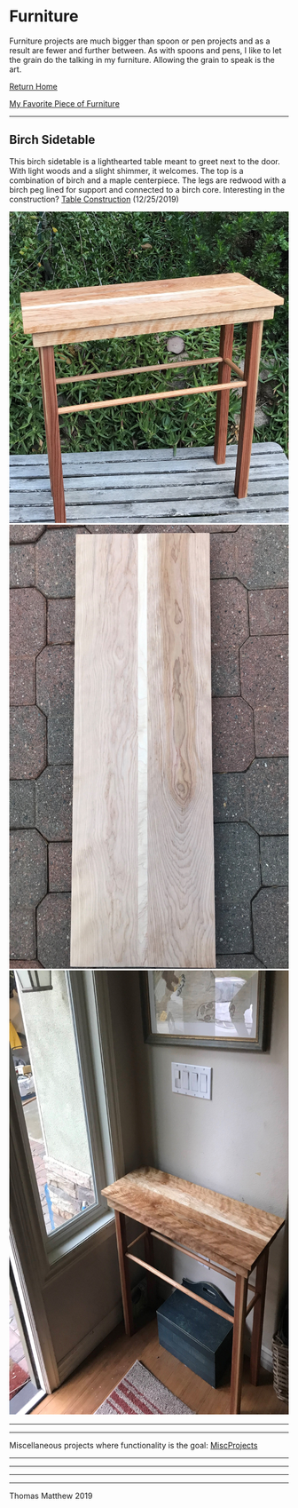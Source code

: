 # Furniture

Furniture projects are much bigger than spoon or pen projects and as a result are fewer and further between. As with spoons and pens, I like to let the grain do the talking in my furniture. Allowing the grain to speak is the art.

[Return Home](index.md)

[My Favorite Piece of Furniture](#birch-sidetable)

_________  

## Birch Sidetable

This birch sidetable is a lighthearted table meant to greet next to the door. With light woods and a slight shimmer, it welcomes. The top is a combination of birch and a maple centerpiece. The legs are redwood with a birch peg lined for support and connected to a birch core. Interesting in the construction? [Table Construction](SideTableCreation.md)  (12/25/2019)

<img src="SidetablePlantBackground.JPG" height="561" width="508">  

<img src="SidetableTopUnlacored.JPG" height="800" width="600">
  
<img src="SidetableInPlace.JPG" height="800" width="600">

_________  

_________  


Miscellaneous projects where functionality is the goal: [MiscProjects](MiscellaneousItems.md)  

_________  

_________  

_________  

_________  


Thomas Matthew 2019